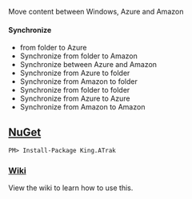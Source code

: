 Move content between Windows, Azure and Amazon
#### Synchronize
- from folder to Azure
- Synchronize from folder to Amazon
- Synchronize between Azure and Amazon
- Synchronize from Azure to folder
- Synchronize from Amazon to folder
- Synchronize from folder to folder
- Synchronize from Azure to Azure
- Synchronize from Amazon to Amazon

## [NuGet](https://www.nuget.org/packages/King.ATrak)
```
PM> Install-Package King.ATrak
```

### [Wiki](https://github.com/jefking/King.A-Trak/wiki)
View the wiki to learn how to use this.
